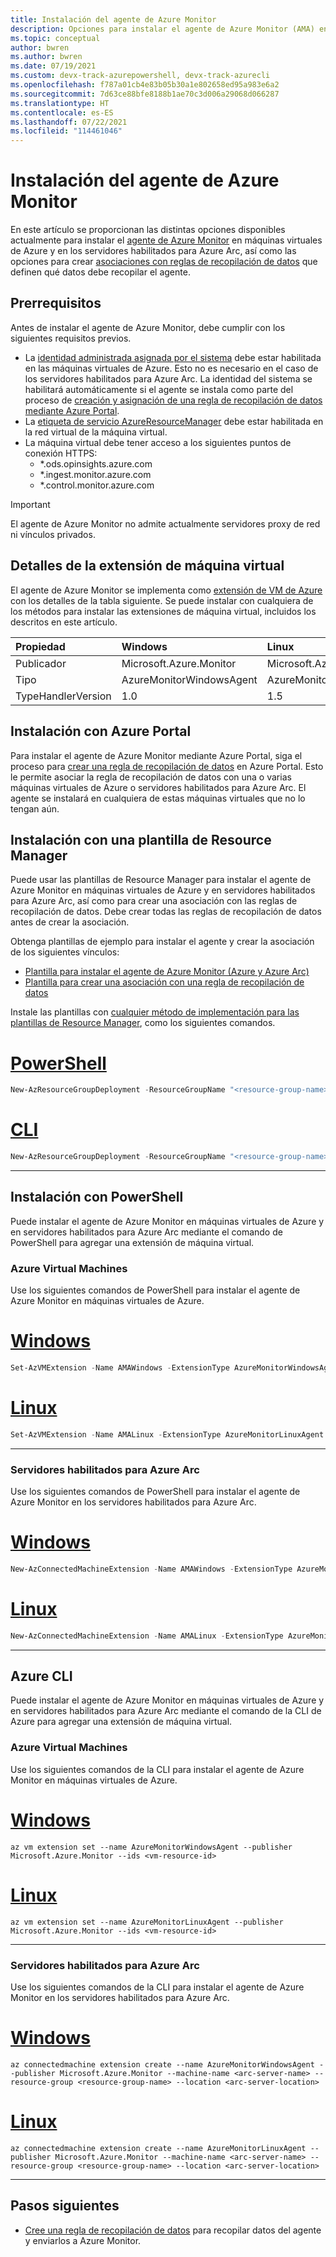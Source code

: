 ```yaml
---
title: Instalación del agente de Azure Monitor
description: Opciones para instalar el agente de Azure Monitor (AMA) en máquinas virtuales de Azure y servidores habilitados para Azure Arc.
ms.topic: conceptual
author: bwren
ms.author: bwren
ms.date: 07/19/2021
ms.custom: devx-track-azurepowershell, devx-track-azurecli
ms.openlocfilehash: f787a01cb4e83b05b30a1e802658ed95a983e6a2
ms.sourcegitcommit: 7d63ce88bfe8188b1ae70c3d006a29068d066287
ms.translationtype: HT
ms.contentlocale: es-ES
ms.lasthandoff: 07/22/2021
ms.locfileid: "114461046"
---
```

# <a name="install-the-azure-monitor-agent"></a>Instalación del agente de Azure Monitor
En este artículo se proporcionan las distintas opciones disponibles actualmente para instalar el [agente de Azure Monitor](azure-monitor-agent-overview.md) en máquinas virtuales de Azure y en los servidores habilitados para Azure Arc, así como las opciones para crear [asociaciones con reglas de recopilación de datos](data-collection-rule-azure-monitor-agent.md) que definen qué datos debe recopilar el agente.

## <a name="prerequisites"></a>Prerrequisitos
Antes de instalar el agente de Azure Monitor, debe cumplir con los siguientes requisitos previos.

- La [identidad administrada asignada por el sistema](../../active-directory/managed-identities-azure-resources/qs-configure-portal-windows-vm.md) debe estar habilitada en las máquinas virtuales de Azure. Esto no es necesario en el caso de los servidores habilitados para Azure Arc. La identidad del sistema se habilitará automáticamente si el agente se instala como parte del proceso de [creación y asignación de una regla de recopilación de datos mediante Azure Portal](#install-with-azure-portal).
- La [etiqueta de servicio AzureResourceManager](../../virtual-network/service-tags-overview.md) debe estar habilitada en la red virtual de la máquina virtual.
- La máquina virtual debe tener acceso a los siguientes puntos de conexión HTTPS:
  - *.ods.opinsights.azure.com
  - *.ingest.monitor.azure.com
  - *.control.monitor.azure.com

> [!IMPORTANT]
> El agente de Azure Monitor no admite actualmente servidores proxy de red ni vínculos privados.

## <a name="virtual-machine-extension-details"></a>Detalles de la extensión de máquina virtual
El agente de Azure Monitor se implementa como [extensión de VM de Azure](../../virtual-machines/extensions/overview.md) con los detalles de la tabla siguiente. Se puede instalar con cualquiera de los métodos para instalar las extensiones de máquina virtual, incluidos los descritos en este artículo.

| Propiedad | Windows | Linux |
|:---|:---|:---|
| Publicador | Microsoft.Azure.Monitor  | Microsoft.Azure.Monitor |
| Tipo      | AzureMonitorWindowsAgent | AzureMonitorLinuxAgent  |
| TypeHandlerVersion  | 1.0 | 1.5 |


## <a name="install-with-azure-portal"></a>Instalación con Azure Portal
Para instalar el agente de Azure Monitor mediante Azure Portal, siga el proceso para [crear una regla de recopilación de datos](data-collection-rule-azure-monitor-agent.md#create-rule-and-association-in-azure-portal) en Azure Portal. Esto le permite asociar la regla de recopilación de datos con una o varias máquinas virtuales de Azure o servidores habilitados para Azure Arc. El agente se instalará en cualquiera de estas máquinas virtuales que no lo tengan aún.


## <a name="install-with-resource-manager-template"></a>Instalación con una plantilla de Resource Manager
Puede usar las plantillas de Resource Manager para instalar el agente de Azure Monitor en máquinas virtuales de Azure y en servidores habilitados para Azure Arc, así como para crear una asociación con las reglas de recopilación de datos. Debe crear todas las reglas de recopilación de datos antes de crear la asociación.

Obtenga plantillas de ejemplo para instalar el agente y crear la asociación de los siguientes vínculos: 

- [Plantilla para instalar el agente de Azure Monitor (Azure y Azure Arc)](../agents/resource-manager-agent.md#azure-monitor-agent-preview) 
- [Plantilla para crear una asociación con una regla de recopilación de datos](./resource-manager-data-collection-rules.md)

Instale las plantillas con [cualquier método de implementación para las plantillas de Resource Manager](../../azure-resource-manager/templates/deploy-powershell.md), como los siguientes comandos.

# <a name="powershell"></a>[PowerShell](#tab/ARMAgentPowerShell)
```powershell
New-AzResourceGroupDeployment -ResourceGroupName "<resource-group-name>" -TemplateFile "<template-filename.json>" -TemplateParameterFile "<parameter-filename.json>"
```
# <a name="cli"></a>[CLI](#tab/ARMAgentCLI)
```powershell
New-AzResourceGroupDeployment -ResourceGroupName "<resource-group-name>" -TemplateFile "<template-filename.json>" -TemplateParameterFile "<parameter-filename.json>"
```
---

## <a name="install-with-powershell"></a>Instalación con PowerShell
Puede instalar el agente de Azure Monitor en máquinas virtuales de Azure y en servidores habilitados para Azure Arc mediante el comando de PowerShell para agregar una extensión de máquina virtual. 

### <a name="azure-virtual-machines"></a>Azure Virtual Machines
Use los siguientes comandos de PowerShell para instalar el agente de Azure Monitor en máquinas virtuales de Azure.
# <a name="windows"></a>[Windows](#tab/PowerShellWindows)
```powershell
Set-AzVMExtension -Name AMAWindows -ExtensionType AzureMonitorWindowsAgent -Publisher Microsoft.Azure.Monitor -ResourceGroupName <resource-group-name> -VMName <virtual-machine-name> -Location <location> -TypeHandlerVersion 1.0
```
# <a name="linux"></a>[Linux](#tab/PowerShellLinux)
```powershell
Set-AzVMExtension -Name AMALinux -ExtensionType AzureMonitorLinuxAgent -Publisher Microsoft.Azure.Monitor -ResourceGroupName <resource-group-name> -VMName <virtual-machine-name> -Location <location> -TypeHandlerVersion 1.5
```
---

### <a name="azure-arc-enabled-servers"></a>Servidores habilitados para Azure Arc
Use los siguientes comandos de PowerShell para instalar el agente de Azure Monitor en los servidores habilitados para Azure Arc.
# <a name="windows"></a>[Windows](#tab/PowerShellWindowsArc)
```powershell
New-AzConnectedMachineExtension -Name AMAWindows -ExtensionType AzureMonitorWindowsAgent -Publisher Microsoft.Azure.Monitor -ResourceGroupName <resource-group-name> -MachineName <arc-server-name> -Location <arc-server-location>
```
# <a name="linux"></a>[Linux](#tab/PowerShellLinuxArc)
```powershell
New-AzConnectedMachineExtension -Name AMALinux -ExtensionType AzureMonitorLinuxAgent -Publisher Microsoft.Azure.Monitor -ResourceGroupName <resource-group-name> -MachineName <arc-server-name> -Location <arc-server-location>
```
---
## <a name="azure-cli"></a>Azure CLI
Puede instalar el agente de Azure Monitor en máquinas virtuales de Azure y en servidores habilitados para Azure Arc mediante el comando de la CLI de Azure para agregar una extensión de máquina virtual. 

### <a name="azure-virtual-machines"></a>Azure Virtual Machines
Use los siguientes comandos de la CLI para instalar el agente de Azure Monitor en máquinas virtuales de Azure.
# <a name="windows"></a>[Windows](#tab/CLIWindows)
```azurecli
az vm extension set --name AzureMonitorWindowsAgent --publisher Microsoft.Azure.Monitor --ids <vm-resource-id>
```
# <a name="linux"></a>[Linux](#tab/CLILinux)
```azurecli
az vm extension set --name AzureMonitorLinuxAgent --publisher Microsoft.Azure.Monitor --ids <vm-resource-id>
```
---
### <a name="azure-arc-enabled-servers"></a>Servidores habilitados para Azure Arc
Use los siguientes comandos de la CLI para instalar el agente de Azure Monitor en los servidores habilitados para Azure Arc.

# <a name="windows"></a>[Windows](#tab/CLIWindowsArc)
```azurecli
az connectedmachine extension create --name AzureMonitorWindowsAgent --publisher Microsoft.Azure.Monitor --machine-name <arc-server-name> --resource-group <resource-group-name> --location <arc-server-location>
```
# <a name="linux"></a>[Linux](#tab/CLILinuxArc)
```azurecli
az connectedmachine extension create --name AzureMonitorLinuxAgent --publisher Microsoft.Azure.Monitor --machine-name <arc-server-name> --resource-group <resource-group-name> --location <arc-server-location>
```
---


## <a name="next-steps"></a>Pasos siguientes

- [Cree una regla de recopilación de datos](data-collection-rule-azure-monitor-agent.md) para recopilar datos del agente y enviarlos a Azure Monitor.
